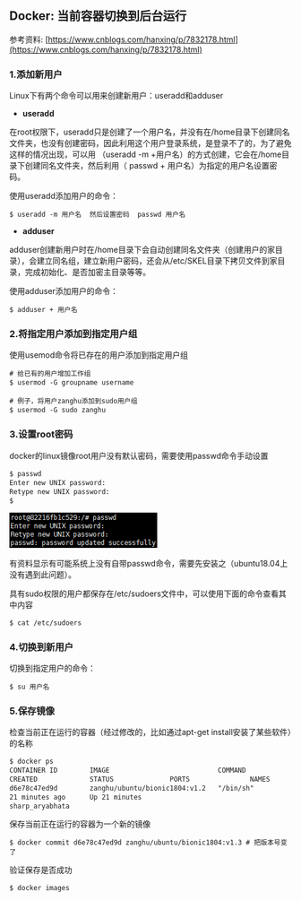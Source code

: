 ## Docker: 当前容器切换到后台运行

参考资料: [https://www.cnblogs.com/hanxing/p/7832178.html](https://www.cnblogs.com/hanxing/p/7832178.html)

### 1.添加新用户

Linux下有两个命令可以用来创建新用户：useradd和adduser

* **useradd**

在root权限下，useradd只是创建了一个用户名，并没有在/home目录下创建同名文件夹，也没有创建密码，因此利用这个用户登录系统，是登录不了的，为了避免这样的情况出现，可以用 （useradd -m +用户名）的方式创建，它会在/home目录下创建同名文件夹，然后利用（ passwd + 用户名）为指定的用户名设置密码。

使用useradd添加用户的命令：

```shell
$ useradd -m 用户名  然后设置密码  passwd 用户名
```

* **adduser**

adduser创建新用户时在/home目录下会自动创建同名文件夹（创建用户的家目录），会建立同名组，建立新用户密码，还会从/etc/SKEL目录下拷贝文件到家目录，完成初始化、是否加密主目录等等。

使用adduser添加用户的命令：

```shell
$ adduser + 用户名  
```

### 2.将指定用户添加到指定用户组

使用usemod命令将已存在的用户添加到指定用户组

```shell
# 给已有的用户增加工作组
$ usermod -G groupname username

# 例子，将用户zanghu添加到sudo用户组
$ usermod -G sudo zanghu
```

### 3.设置root密码

docker的linux镜像root用户没有默认密码，需要使用passwd命令手动设置

```shell
$ passwd
Enter new UNIX password:
Retype new UNIX password:
$
```

![](/assets/docker009_001.PNG)

有资料显示有可能系统上没有自带passwd命令，需要先安装之（ubuntu18.04上没有遇到此问题）。


具有sudo权限的用户都保存在/etc/sudoers文件中，可以使用下面的命令查看其中内容
```shell
$ cat /etc/sudoers
```

### 4.切换到新用户

切换到指定用户的命令：
```shell
$ su 用户名
```

### 5.保存镜像

检查当前正在运行的容器（经过修改的，比如通过apt-get install安装了某些软件）的名称

```shell
$ docker ps
CONTAINER ID        IMAGE                           COMMAND             CREATED             STATUS              PORTS               NAMES
d6e78c47ed9d        zanghu/ubuntu/bionic1804:v1.2   "/bin/sh"           21 minutes ago      Up 21 minutes                           sharp_aryabhata
```

保存当前正在运行的容器为一个新的镜像

```shell
$ docker commit d6e78c47ed9d zanghu/ubuntu/bionic1804:v1.3 # 把版本号变了
```

验证保存是否成功

```shell
$ docker images
```


















